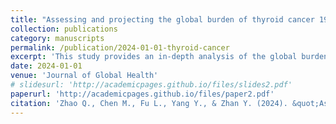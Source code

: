 ```yaml
---
title: "Assessing and projecting the global burden of thyroid cancer 1990–2030: Analysis of the Global Burden of Disease Study"
collection: publications
category: manuscripts
permalink: /publication/2024-01-01-thyroid-cancer
excerpt: 'This study provides an in-depth analysis of the global burden of thyroid cancer from 1990 to 2030, using data from the Global Burden of Disease Study.'
date: 2024-01-01
venue: 'Journal of Global Health'
# slidesurl: 'http://academicpages.github.io/files/slides2.pdf'
paperurl: 'http://academicpages.github.io/files/paper2.pdf'
citation: 'Zhao Q., Chen M., Fu L., Yang Y., & Zhan Y. (2024). &quot;Assessing and projecting the global burden of thyroid cancer 1990–2030: Analysis of the Global Burden of Disease Study.&quot; <i>Journal of Global Health</i>.'
---
```

